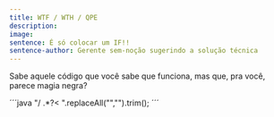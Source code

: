```yaml
---
title: WTF / WTH / QPE
description: 
image: 
sentence: É só colocar um IF!!
sentence-author: Gerente sem-noção sugerindo a solução técnica
---
```

Sabe aquele código que você sabe que funciona, mas que, pra você, parece magia negra?

´´´java
"/ .*?<  ".replaceAll("","").trim();
´´´
